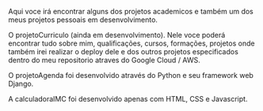 Aqui voce irá encontrar alguns dos projetos academicos e também um dos
meus projetos pessoais em desenvolvimento. 

O projetoCurriculo (ainda em desenvolvimento). Nele voce poderá encontrar tudo 
sobre mim, qualificações, cursos, formações, projetos onde também irei realizar
o deploy dele e dos outros projetos especificados dentro do meu repositorio
atraves do Google Cloud / AWS.

O projetoAgenda foi desenvolvido através do Python e seu framework web Django.

A calculadoraIMC foi desenvolvido apenas com HTML, CSS e Javascript.
